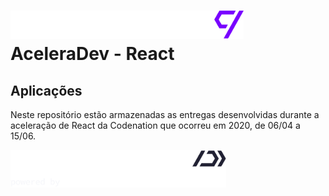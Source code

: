 <h1><img src="./img/codenation.svg" height="45" >AceleraDev - React</h1>

<h2>Aplicações</h2>

Neste repositório estão armazenadas as entregas desenvolvidas durante a aceleração de React da Codenation que ocorreu em 2020, de 06/04 a 15/06.

<img src="./img/aceleradev.png" height="60" >